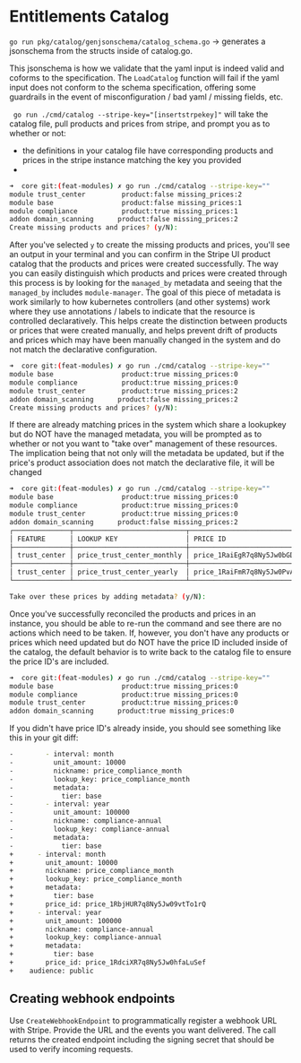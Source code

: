 # Entitlements Catalog

`go run pkg/catalog/genjsonschema/catalog_schema.go` -> generates a jsonschema from the structs inside of catalog.go.

This jsonschema is how we validate that the yaml input is indeed valid and coforms to the specification. The `LoadCatalog` function will fail if the yaml input does not conform to the schema specification, offering some guardrails in the event of misconfiguration / bad yaml / missing fields, etc.

` go run ./cmd/catalog --stripe-key="[insertstrpekey]"` will take the catalog file, pull products and prices from stripe, and prompt you as to whether or not:
- the definitions in your catalog file have corresponding products and prices in the stripe instance matching the key you provided
-


```bash
➜  core git:(feat-modules) ✗ go run ./cmd/catalog --stripe-key=""
module trust_center         product:false missing_prices:2
module base                 product:false missing_prices:1
module compliance           product:true missing_prices:1
addon domain_scanning      product:false missing_prices:2
Create missing products and prices? (y/N):
```

After you've selected `y` to create the missing products and prices, you'll see an output in your terminal and you can confirm in the Stripe UI product catalog that the products and prices were created successfully. The way you can easily distinguish which products and prices were created through this process is by looking for the `managed_by` metadata and seeing that the `managed_by` includes `module-manager`. The goal of this piece of metadata is work similarly to how kubernetes controllers (and other systems) work where they use annotations / labels to indicate that the resource is controlled declaratively. This helps create the distinction between products or prices that were created manually, and helps prevent drift of products and prices which may have been manually changed in the system and do not match the declarative configuration.


```bash
➜  core git:(feat-modules) ✗ go run ./cmd/catalog --stripe-key=""
module base                 product:true missing_prices:0
module compliance           product:true missing_prices:0
module trust_center         product:true missing_prices:2
addon domain_scanning      product:false missing_prices:2
Create missing products and prices? (y/N):

```

If there are already matching prices in the system which share a lookupkey but do NOT have the managed metadata, you will be prompted as to whether or not you want to "take over" management of these resources. The implication being that not only will the metadata be updated, but if the price's product association does not match the declarative file, it will be changed

```bash
➜  core git:(feat-modules) ✗ go run ./cmd/catalog --stripe-key=""
module base                 product:true missing_prices:0
module compliance           product:true missing_prices:0
module trust_center         product:true missing_prices:0
addon domain_scanning      product:false missing_prices:2
┌──────────────┬────────────────────────────┬────────────────────────────────┬─────────┐
│ FEATURE      │ LOOKUP KEY                 │ PRICE ID                       │ MANAGED │
├──────────────┼────────────────────────────┼────────────────────────────────┼─────────┤
│ trust_center │ price_trust_center_monthly │ price_1RaiEgR7q8Ny5Jw0bGDA8we8 │         │
├──────────────┼────────────────────────────┼────────────────────────────────┼─────────┤
│ trust_center │ price_trust_center_yearly  │ price_1RaiFmR7q8Ny5Jw0PvAVtiGX │         │
└──────────────┴────────────────────────────┴────────────────────────────────┴─────────┘

Take over these prices by adding metadata? (y/N):
```

Once you've successfully reconciled the products and prices in an instance, you should be able to re-run the command and see there are no actions which need to be taken. If, however, you don't have any products or prices which need updated but do NOT have the price ID included inside of the catalog, the default behavior is to write back to the catalog file to ensure the price ID's are included.

```bash
➜  core git:(feat-modules) ✗ go run ./cmd/catalog --stripe-key=""
module base                 product:true missing_prices:0
module compliance           product:true missing_prices:0
module trust_center         product:true missing_prices:0
addon domain_scanning      product:true missing_prices:0
```

If you didn't have price ID's already inside, you should see something like this in your git diff:

```bash
-        - interval: month
-          unit_amount: 10000
-          nickname: price_compliance_month
-          lookup_key: price_compliance_month
-          metadata:
-            tier: base
-        - interval: year
-          unit_amount: 100000
-          nickname: compliance-annual
-          lookup_key: compliance-annual
-          metadata:
-            tier: base
+      - interval: month
+        unit_amount: 10000
+        nickname: price_compliance_month
+        lookup_key: price_compliance_month
+        metadata:
+          tier: base
+        price_id: price_1RbjHUR7q8Ny5Jw09vtTo1rQ
+      - interval: year
+        unit_amount: 100000
+        nickname: compliance-annual
+        lookup_key: compliance-annual
+        metadata:
+          tier: base
+        price_id: price_1RdciXR7q8Ny5Jw0hfaLuSef
+    audience: public
```

## Creating webhook endpoints

Use `CreateWebhookEndpoint` to programmatically register a webhook URL with Stripe. Provide the URL and the events you want delivered. The call returns the created endpoint including the signing secret that should be used to verify incoming requests.
